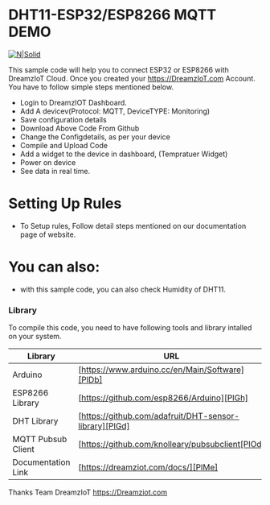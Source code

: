 # DHT11-ESP32/ESP8266 MQTT DEMO

[![N|Solid](https://dreamziot.com/wp-content/themes/twentyseventeen/assets/images/logo-b.png)](https://dreamziot.com)

This sample code will help you to connect ESP32 or ESP8266 with DreamzIoT Cloud. 
Once you created your https://DreamzIoT.com Account. You have to follow simple steps mentioned below.
- Login to DreamzIOT Dashboard.
- Add A devicev(Protocol: MQTT, DeviceTYPE: Monitoring)
- Save configuration details
- Download Above Code From Github
- Change the Configdetails, as per your device 
- Compile and Upload Code
- Add a widget to the device in dashboard, (Tempratuer Widget)
- Power on device 
- See data in real time.

# Setting Up Rules

  - To Setup rules, Follow detail steps mentioned on our documentation page of website.


# You can also:
  - with this sample code, you can also check Humidity of DHT11.

### Library

To compile this code, you need to have following tools and library intalled on your system.

| Library | URL |
| ------ | ------ |
| Arduino | [https://www.arduino.cc/en/Main/Software][PlDb] |
| ESP8266 Library | [https://github.com/esp8266/Arduino][PlGh] |
| DHT Library | [https://github.com/adafruit/DHT-sensor-library][PlGd] |
| MQTT Pubsub Client | [https://github.com/knolleary/pubsubclient[PlOd] |
| Documentation Link | [https://dreamziot.com/docs/][PlMe] |

Thanks
Team DreamzIoT
https://Dreamziot.com
